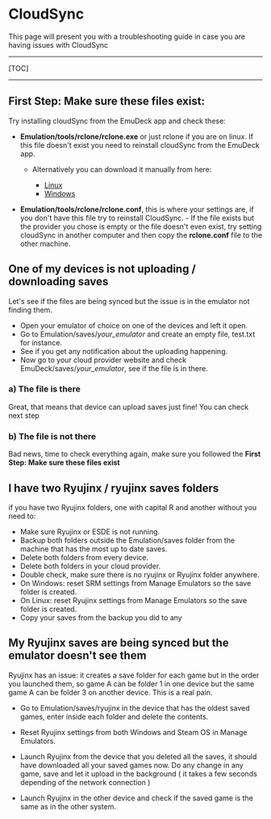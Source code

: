 # CloudSync

This page will present you with a troubleshooting guide in case you are having issues with CloudSync

---

[TOC]

---

## First Step: Make sure these files exist:

Try installing cloudSync from the EmuDeck app and check these:

- **Emulation/tools/rclone/rclone.exe** or just rclone if you are on linux.
  If this file doesn't exist you need to reinstall cloudSync from the EmuDeck app.

  - Alternatively you can download it manually from here:

    - [Linux](https://downloads.rclone.org/v1.68.2/rclone-v1.68.2-linux-amd64.zip)
    - [Windows](https://downloads.rclone.org/v1.68.2/rclone-v1.68.2-windows-amd64.zip)

- **Emulation/tools/rclone/rclone.conf**, this is where your settings are, if you don't have this file try to reinstall CloudSync. - If the file exists but the provider you chose is empty or the file doesn't even exist, try setting cloudSync in another computer and then copy the **rclone.conf** file to the other machine.

## One of my devices is not uploading / downloading saves

Let's see if the files are being synced but the issue is in the emulator not finding them.

- Open your emulator of choice on one of the devices and left it open.
- Go to Emulation/saves/_your_emulator_ and create an empty file, test.txt for instance.
- See if you get any notification about the uploading happening.
- Now go to your cloud provider website and check EmuDeck/saves/_your_emulator_, see if the file is in there.

### a) The file is there

Great, that means that device can upload saves just fine! You can check next step

### b) The file is not there

Bad news, time to check everything again, make sure you followed the **First Step: Make sure these files exist**

## I have two Ryujinx / ryujinx saves folders

if you have two Ryujinx folders, one with capital R and another without you need to:

- Make sure Ryujinx or ESDE is not running.
- Backup both folders outside the Emulation/saves folder from the machine that has the most up to date saves.
- Delete both folders from every device.
- Delete both folders in your cloud provider.
- Double check, make sure there is no ryujinx or Ryujinx folder anywhere.
- On Windows: reset SRM settings from Manage Emulators so the save folder is created.
- On Linux: reset Ryujinx settings from Manage Emulators so the save folder is created.
- Copy your saves from the backup you did to any

## My Ryujinx saves are being synced but the emulator doesn't see them

Ryujinx has an issue: it creates a save folder for each game but in the order you launched them, so game A can be folder 1 in one device but the same game A can be folder 3 on another device. This is a real pain.

- Go to Emulation/saves/ryujinx in the device that has the oldest saved games, enter inside each folder and delete the contents.

- Reset Ryujinx settings from both Windows and Steam OS in Manage Emulators.

- Launch Ryujinx from the device that you deleted all the saves, it should have downloaded all your saved games now. Do any change in any game, save and let it upload in the background ( it takes a few seconds depending of the network connection )

- Launch Ryujinx in the other device and check if the saved game is the same as in the other system.
